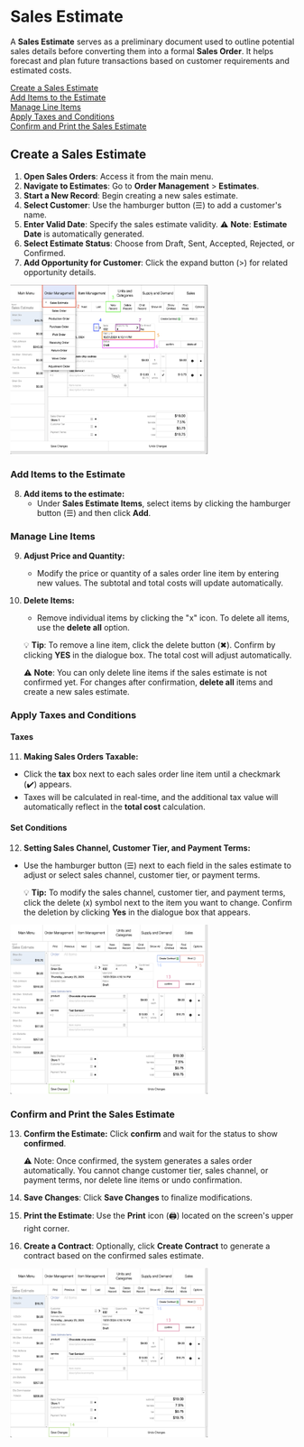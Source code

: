 # Sales Estimate

A **Sales Estimate** serves as a preliminary document used to outline potential sales details before converting them into a formal **Sales Order**. It helps forecast and plan future transactions based on customer requirements and estimated costs.

 [Create a Sales Estimate](#create-a-sales-estimate) <br>
[Add Items to the Estimate](#add-items-to-the-estimate) <br>
[Manage Line Items](#manage-line-items) <br>
[Apply Taxes and Conditions](#apply-taxes-and-conditions) <br>
[Confirm and Print the Sales Estimate](#confirm-and-print-the-sales-estimate) <br>
## Create a Sales Estimate

1. **Open Sales Orders**: Access it from the main menu.
2. **Navigate to Estimates**: Go to **Order Management** > **Estimates**.
3. **Start a New Record**: Begin creating a new sales estimate.
4. **Select Customer**: Use the hamburger button (☰) to add a customer's name.
5. **Enter Valid Date**: Specify the sales estimate validity.
		⚠️ **Note**: **Estimate Date** is automatically generated.
6. **Select Estimate Status**: Choose from Draft, Sent, Accepted, Rejected, or Confirmed.
7. **Add Opportunity for Customer**: Click the expand button (>) for  related opportunity details.

<img src="https://github.com/Fx-Professional-Services/HorizonDocs/blob/sales_order/Horizon%20User%20Guide/00%20Assets/10_create_sales_estimate.png" width="350" height="300">

### Add Items to the Estimate

8. **Add items to the estimate:** 
	* Under **Sales Estimate Items**, select items by clicking the hamburger button (☰) and then click **Add**.
### Manage Line Items

9. **Adjust Price and Quantity:**
    
    - Modify the price or quantity of a sales order line item by entering new values. The subtotal and total costs will update automatically.
    
10. **Delete Items:**
    
    - Remove individual items by clicking the "x" icon. To delete all items, use the **delete all** option.
    
	💡 **Tip**: To remove a line item, click the delete button (✖︎). Confirm by clicking **YES** in the dialogue box. The total cost will adjust automatically. 
	
	⚠️ **Note**: You can only delete line items if the sales estimate is not confirmed yet. For changes after confirmation, **delete all** items and create a new sales estimate.

### Apply Taxes and Conditions
#### Taxes

11. **Making Sales Orders Taxable:**

- Click the **tax** box next to each sales order line item until a checkmark (✔️) appears.
- Taxes will be calculated in real-time, and the additional tax value will automatically reflect in the **total cost** calculation.
#### Set Conditions

12. **Setting Sales Channel, Customer Tier, and Payment Terms:**

- Use the hamburger button (☰) next to each field in the sales estimate to adjust or select sales channel, customer tier, or payment terms.

	💡 **Tip:** To modify the sales channel, customer tier, and payment terms, click the delete (x) symbol next to the item you want to change. Confirm the deletion by clicking **Yes** in the dialogue box that appears.

<img src="https://github.com/Fx-Professional-Services/HorizonDocs/blob/sales_order/Horizon%20User%20Guide/00%20Assets/12_confirm_print_sales_estimate.png" width="350" height="300">

### Confirm and Print the Sales Estimate

13. **Confirm the Estimate:** Click **confirm** and wait for the status to show **confirmed**.

	⚠️ Note: Once confirmed, the system generates a sales order automatically. You cannot change customer tier, sales channel, or payment terms, nor delete line items or undo confirmation.

14. **Save Changes**: Click **Save Changes** to finalize modifications.

15. **Print the Estimate**: Use the **Print** icon (🖨️) located on the screen's upper right corner.

16. **Create a Contract**: Optionally, click **Create Contract** to generate a contract based on the confirmed sales estimate.

<img src="https://github.com/Fx-Professional-Services/HorizonDocs/blob/sales_order/Horizon%20User%20Guide/00%20Assets/12_confirm_print_sales_estimate.png" width="350" height="300">